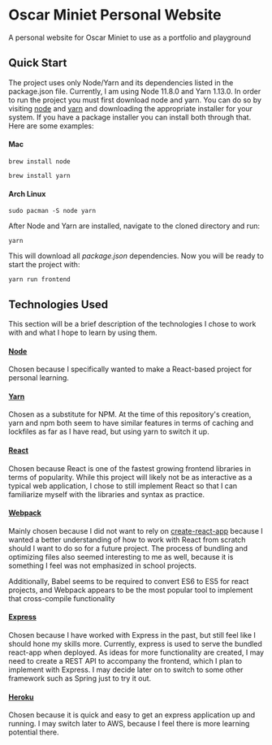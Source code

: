 # Oscar Miniet Personal Website

A personal website for Oscar Miniet to use as a portfolio and playground

## Quick Start

The project uses only Node/Yarn and its dependencies listed in the package.json file.
Currently, I am using Node 11.8.0 and Yarn 1.13.0. In order to run the project you 
must first download node and yarn. You can do so by visiting [node](https://nodejs.org)
and [yarn](https://yarnpkg.com) and downloading the appropriate installer for your 
system. If you have a package installer you can install both through that. Here 
are some examples:

#### Mac
`brew install node`

`brew install yarn`

#### Arch Linux
`sudo pacman -S node yarn`

After Node and Yarn are installed, navigate to the cloned directory and run:

`yarn`

This will download all _package.json_ dependencies. Now you will be ready to start the
project with:

`yarn run frontend`

## Technologies Used

This section will be a brief description of the technologies I chose to work with and
what I hope to learn by using them.

#### [Node](https://nodejs.org/)

Chosen because I specifically wanted to make a React-based project for personal learning.

#### [Yarn](https://yarnpkg.com/)

Chosen as a substitute for NPM. At the time of this repository's creation, yarn and npm
both seem to have similar features in terms of caching and lockfiles as far as I have
read, but using yarn to switch it up.

#### [React](https://reactjs.org/)

Chosen because React is one of the fastest growing frontend libraries in terms of 
popularity. While this project will likely not be as interactive as a typical web
application, I chose to still implement React so that I can familiarize myself with
the libraries and syntax as practice.

#### [Webpack](https://webpack.js.org/)

Mainly chosen because I did not want to rely on 
[create-react-app](https://github.com/facebook/create-react-app) because I wanted
a better understanding of how to work with React from scratch should I want to do so for
a future project. The process of bundling and optimizing files also seemed interesting to
me as well, because it is something I feel was not emphasized in school projects.

Additionally, Babel seems to be required to convert ES6 to ES5 for react projects, and
Webpack appears to be the most popular tool to implement that cross-compile functionality

#### [Express](https://expressjs.com/)

Chosen because I have worked with Express in the past, but still feel like I should hone
my skills more. Currently, express is used to serve the bundled react-app when deployed.
As ideas for more functionality are created, I may need to create a REST API to accompany
the frontend, which I plan to implement with Express. I may decide later on to switch to
some other framework such as Spring just to try it out.

#### [Heroku](https://heroku.com/)

Chosen because it is quick and easy to get an express application up and running. I may
switch later to AWS, because I feel there is more learning potential there.